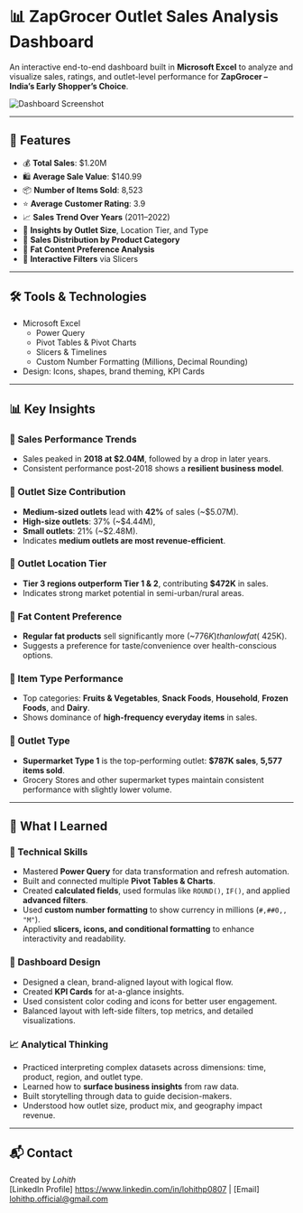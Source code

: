 # 📊 ZapGrocer Outlet Sales Analysis Dashboard

An interactive end-to-end dashboard built in **Microsoft Excel** to analyze and visualize sales, ratings, and outlet-level performance for **ZapGrocer – India’s Early Shopper’s Choice**.

![Dashboard Screenshot](https://github.com/LohithAnalyst/Blinkit_Sales_Analysis-Excel-/blob/8216e7b63eec26a5b3274d948da2f8d05c133048/Screenshot%20ZapGrocer_snap.png)

---

## 🚀 Features

- 💰 **Total Sales**: $1.20M
- 🛍️ **Average Sale Value**: $140.99
- 📦 **Number of Items Sold**: 8,523
- ⭐ **Average Customer Rating**: 3.9
- 📈 **Sales Trend Over Years** (2011–2022)
- 📍 **Insights by Outlet Size**, Location Tier, and Type
- 🍎 **Sales Distribution by Product Category**
- 🥛 **Fat Content Preference Analysis**
- 🧩 **Interactive Filters** via Slicers

---

## 🛠 Tools & Technologies

- Microsoft Excel  
  - Power Query
  - Pivot Tables & Pivot Charts
  - Slicers & Timelines
  - Custom Number Formatting (Millions, Decimal Rounding)
- Design: Icons, shapes, brand theming, KPI Cards

---
## 📊 Key Insights

### 📌 Sales Performance Trends
- Sales peaked in **2018 at $2.04M**, followed by a drop in later years.
- Consistent performance post-2018 shows a **resilient business model**.

### 🏪 Outlet Size Contribution
- **Medium-sized outlets** lead with **42%** of sales (~$5.07M).
- **High-size outlets**: 37% (~$4.44M),
- **Small outlets**: 21% (~$2.48M).
- Indicates **medium outlets are most revenue-efficient**.

### 📍 Outlet Location Tier
- **Tier 3 regions outperform Tier 1 & 2**, contributing **$472K** in sales.
- Indicates strong market potential in semi-urban/rural areas.

### 🧃 Fat Content Preference
- **Regular fat products** sell significantly more (~$776K) than low fat (~$425K).
- Suggests a preference for taste/convenience over health-conscious options.

### 🥬 Item Type Performance
- Top categories: **Fruits & Vegetables**, **Snack Foods**, **Household**, **Frozen Foods**, and **Dairy**.
- Shows dominance of **high-frequency everyday items** in sales.

### 🛒 Outlet Type
- **Supermarket Type 1** is the top-performing outlet: **$787K sales**, **5,577 items sold**.
- Grocery Stores and other supermarket types maintain consistent performance with slightly lower volume.

---

## 🧠 What I Learned

### 🔧 Technical Skills
- Mastered **Power Query** for data transformation and refresh automation.
- Built and connected multiple **Pivot Tables & Charts**.
- Created **calculated fields**, used formulas like `ROUND()`, `IF()`, and applied **advanced filters**.
- Used **custom number formatting** to show currency in millions (`#,##0,, "M"`).
- Applied **slicers, icons, and conditional formatting** to enhance interactivity and readability.

### 🎨 Dashboard Design
- Designed a clean, brand-aligned layout with logical flow.
- Created **KPI Cards** for at-a-glance insights.
- Used consistent color coding and icons for better user engagement.
- Balanced layout with left-side filters, top metrics, and detailed visualizations.

### 📈 Analytical Thinking
- Practiced interpreting complex datasets across dimensions: time, product, region, and outlet type.
- Learned how to **surface business insights** from raw data.
- Built storytelling through data to guide decision-makers.
- Understood how outlet size, product mix, and geography impact revenue.

---

## 📬 Contact
Created by *Lohith*  
[LinkedIn Profile] https://www.linkedin.com/in/lohithp0807 | [Email] lohithp.official@gmail.com 



